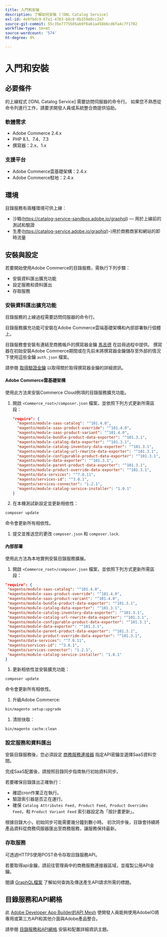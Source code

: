 ```yaml
---
title: 入門和安裝
description: 了解如何安裝 [!DNL Catalog Service]
exl-id: 4e9fbdc9-67a1-4703-b8c0-8b159e0cc2a7
source-git-commit: 55c35e7775505ab9f6a61a458b6cd6fa4c7f1702
workflow-type: tm+mt
source-wordcount: '574'
ht-degree: 0%

---
```


# 入門和安裝

## 必要條件

的上線程式 [!DNL Catalog Service] 需要訪問伺服器的命令行。 如果您不熟悉從命令列進行工作，請要求開發人員或系統整合商提供協助。

### 軟體需求

- Adobe Commerce 2.4.x
- PHP 8.1、7.4、7.3
- 撰寫器：2.x、1.x

### 支援平台

- Adobe Commerce雲基礎架構：2.4.x
- Adobe Commerce駐地：2.4.x

## 環境

目錄服務有兩種環境可供上線：

- 沙箱(https://catalog-service-sandbox.adobe.io/graphql) — 用於上線前的測試和驗證
- 生產(https://catalog-service.adobe.io/graphql)-)用於商務商家和網站的即時流量

## 安裝與設定

若要開始使用Adobe Commerce的目錄服務，需執行下列步驟：

- 安裝資料匯出擴充功能
- 設定服務和資料匯出
- 存取服務

### 安裝資料匯出擴充功能

目錄服務的上線過程需要訪問伺服器的命令行。

目錄服務擴充功能可安裝在Adobe Commerce雲端基礎架構和內部部署執行個體上。

目錄服務會安裝有連結至商務帳戶的撰寫器金鑰 [馬吉德](https://developer.adobe.com/commerce/marketplace/guides/sellers/profile-personal/#field-descriptions) 在註冊過程中提供。 撰寫器在初始安裝Adobe Commerce期間或在先前未將撰寫器金鑰儲存至外部的情況下使用這些金鑰 `auth.json` 檔案。

請參閱 [取得驗證金鑰](https://experienceleague.adobe.com/docs/commerce-operations/installation-guide/prerequisites/authentication-keys.html) 以取得關於取得撰寫器金鑰的詳細資訊。

#### Adobe Commerce雲基礎架構

使用此方法來安裝Commerce Cloud例項的目錄服務擴充功能。

1. 開啟 `<Commerce_root>/composer.json` 檔案，並依照下列方式更新所需區段：

   ```json
   "require": {
     "magento/module-saas-catalog": "^101.4.0",
     "magento/module-saas-product-override": "^101.4.0",
     "magento/module-saas-product-variant": "^101.4.0",
     "magento/module-bundle-product-data-exporter": "^101.3.1",
     "magento/module-catalog-data-exporter": "^101.3.1",
     "magento/module-catalog-inventory-data-exporter": "^101.3.1",
     "magento/module-catalog-url-rewrite-data-exporter": "^101.3.1",
     "magento/module-configurable-product-data-exporter": "^101.3.1",
     "magento/module-data-exporter": "^101.3.1",
     "magento/module-parent-product-data-exporter": "^101.3.1",
     "magento/module-product-override-data-exporter": "^101.3.1",
     "magento/data-services": "^7.0.11",
     "magento/services-id": "^3.0.1",
     "magento/services-connector": "1.2.1",
     "magento/module-catalog-service-installer": "1.0.1"
   }
   ```

1. 在本機測試新設定並更新相依性：

```bash
composer update
```

命令會更新所有相依性。

1. 提交並推送您的更改 `composer.json` 和 `composer.lock`.

#### 內部部署

使用此方法為本地實例安裝目錄服務擴展。

1. 開啟 `<Commerce_root>/composer.json` 檔案，並依照下列方式更新所需區段：

```json
"require": {
 "magento/module-saas-catalog": "^101.4.0",
 "magento/module-saas-product-override": "^101.4.0",
 "magento/module-saas-product-variant": "^101.4.0",
 "magento/module-bundle-product-data-exporter": "^101.3.1",
 "magento/module-catalog-data-exporter": "^101.3.1",
 "magento/module-catalog-inventory-data-exporter": "^101.3.1",
 "magento/module-catalog-url-rewrite-data-exporter": "^101.3.1",
 "magento/module-configurable-product-data-exporter": "^101.3.1",
 "magento/module-data-exporter": "^101.3.1",
 "magento/module-parent-product-data-exporter": "^101.3.1",
 "magento/module-product-override-data-exporter": "^101.3.1",
 "magento/data-services": "^7.0.11",
 "magento/services-id": "^3.0.1",
 "magento/services-connector": "1.2.1",
 "magento/module-catalog-service-installer": "1.0.1"
}
```

1. 更新相依性並安裝擴充功能：

```bash
composer update
```

命令會更新所有相依性。

1. 升級Adobe Commerce:

```bash
bin/magento setup:upgrade
```

1. 清除快取：

```bash
bin/magento cache:clean
```

### 設定服務和資料匯出

安裝目錄服務後，您必須設定 [商務服務連接器](https://experienceleague.adobe.com/docs/commerce-merchant-services/user-guides/integration-services/saas.html#apikey) 指定API密鑰並選擇SaaS資料空間。

完成SaaS配置後，請按照目錄同步指南執行初始資料同步。

若要確保目錄匯出正確執行：

- 確認cron作業正在執行。
- 驗證索引器是否正在運行。
- 確保 `Catalog Attributes Feed, Product Feed, Product Overrides Feed`，和 `Product Variant Feed` 索引器設定為「按計畫更新」。

根據目錄大小，初始同步可能需要幾分鐘到數小時。 初次同步後，目錄會持續將產品資料從商務伺服器匯出至商務服務，讓服務保持最新。

### 存取服務

可透過HTTPS使用POST命令存取目錄服務API。

若要取得api金鑰，請前往管理員中的商務服務連接器區域，並複製公用API金鑰。

閱讀 [GraphQL檔案](https://developer.adobe.com/commerce/webapi/graphql/) 了解如何查詢及傳送產生API請求所需的標題。

## 目錄服務和API網格

此 [Adobe Developer App Builder的API Mesh](https://developer.adobe.com/graphql-mesh-gateway/gateway/overview/) 使開發人員能夠使用AdobeIO將專用或第三方API和其他介面與Adobe產品整合。

請參閱  [目錄服務和API網格](mesh.md) 安裝和配置詳細資訊主題。
